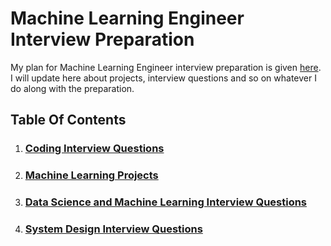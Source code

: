 # Machine Learning Engineer Interview Preparation

My plan for Machine Learning Engineer interview preparation is given [here](./ML-Interview-Preparation/Plan.md). I will update here about projects, interview questions and so on whatever I do along with the preparation. 

## Table Of Contents
1. ### [Coding Interview Questions](./CodingInterviewProblems/README.md)
2. ### [Machine Learning Projects](./ML-Interview-Preparation/Readme.md)
3. ### [Data Science and Machine Learning Interview Questions](https://github.com/sushant097/100Days__DataScience?tab=readme-ov-file)
4. ### [System Design Interview Questions](./SystemDesign/README.md)


